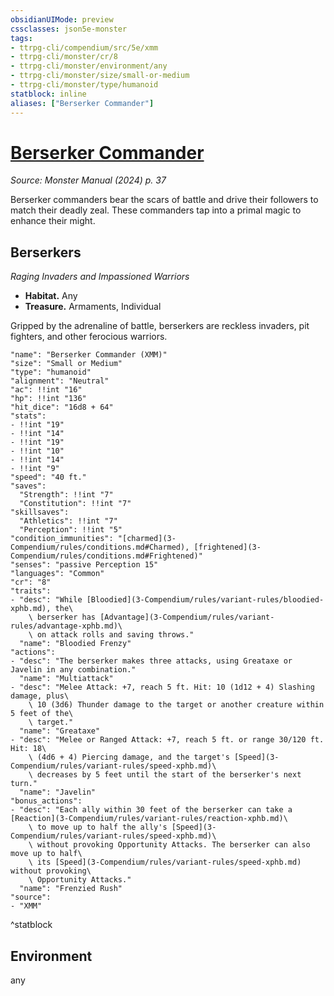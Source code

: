```yaml
---
obsidianUIMode: preview
cssclasses: json5e-monster
tags:
- ttrpg-cli/compendium/src/5e/xmm
- ttrpg-cli/monster/cr/8
- ttrpg-cli/monster/environment/any
- ttrpg-cli/monster/size/small-or-medium
- ttrpg-cli/monster/type/humanoid
statblock: inline
aliases: ["Berserker Commander"]
---
```

# [Berserker Commander](3-Compendium\bestiary\humanoid/berserker-commander-xmm.md)
*Source: Monster Manual (2024) p. 37*  

Berserker commanders bear the scars of battle and drive their followers to match their deadly zeal. These commanders tap into a primal magic to enhance their might.

## Berserkers

*Raging Invaders and Impassioned Warriors*

- **Habitat.** Any  
- **Treasure.** Armaments, Individual  

Gripped by the adrenaline of battle, berserkers are reckless invaders, pit fighters, and other ferocious warriors.

```statblock
"name": "Berserker Commander (XMM)"
"size": "Small or Medium"
"type": "humanoid"
"alignment": "Neutral"
"ac": !!int "16"
"hp": !!int "136"
"hit_dice": "16d8 + 64"
"stats":
- !!int "19"
- !!int "14"
- !!int "19"
- !!int "10"
- !!int "14"
- !!int "9"
"speed": "40 ft."
"saves":
  "Strength": !!int "7"
  "Constitution": !!int "7"
"skillsaves":
  "Athletics": !!int "7"
  "Perception": !!int "5"
"condition_immunities": "[charmed](3-Compendium/rules/conditions.md#Charmed), [frightened](3-Compendium/rules/conditions.md#Frightened)"
"senses": "passive Perception 15"
"languages": "Common"
"cr": "8"
"traits":
- "desc": "While [Bloodied](3-Compendium/rules/variant-rules/bloodied-xphb.md), the\
    \ berserker has [Advantage](3-Compendium/rules/variant-rules/advantage-xphb.md)\
    \ on attack rolls and saving throws."
  "name": "Bloodied Frenzy"
"actions":
- "desc": "The berserker makes three attacks, using Greataxe or Javelin in any combination."
  "name": "Multiattack"
- "desc": "Melee Attack: +7, reach 5 ft. Hit: 10 (1d12 + 4) Slashing damage, plus\
    \ 10 (3d6) Thunder damage to the target or another creature within 5 feet of the\
    \ target."
  "name": "Greataxe"
- "desc": "Melee or Ranged Attack: +7, reach 5 ft. or range 30/120 ft. Hit: 18\
    \ (4d6 + 4) Piercing damage, and the target's [Speed](3-Compendium/rules/variant-rules/speed-xphb.md)\
    \ decreases by 5 feet until the start of the berserker's next turn."
  "name": "Javelin"
"bonus_actions":
- "desc": "Each ally within 30 feet of the berserker can take a [Reaction](3-Compendium/rules/variant-rules/reaction-xphb.md)\
    \ to move up to half the ally's [Speed](3-Compendium/rules/variant-rules/speed-xphb.md)\
    \ without provoking Opportunity Attacks. The berserker can also move up to half\
    \ its [Speed](3-Compendium/rules/variant-rules/speed-xphb.md) without provoking\
    \ Opportunity Attacks."
  "name": "Frenzied Rush"
"source":
- "XMM"
```
^statblock

## Environment

any